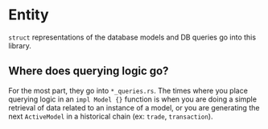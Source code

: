 # Entity

`struct` representations of the database models and DB queries go into this library.

## Where does querying logic go?

For the most part, they go into `*_queries.rs`. The times where you place querying logic in an `impl Model {}` function is when you are doing a simple retrieval of data related to an instance of a model, or you are generating the next `ActiveModel` in a historical chain (ex: `trade`, `transaction`).
